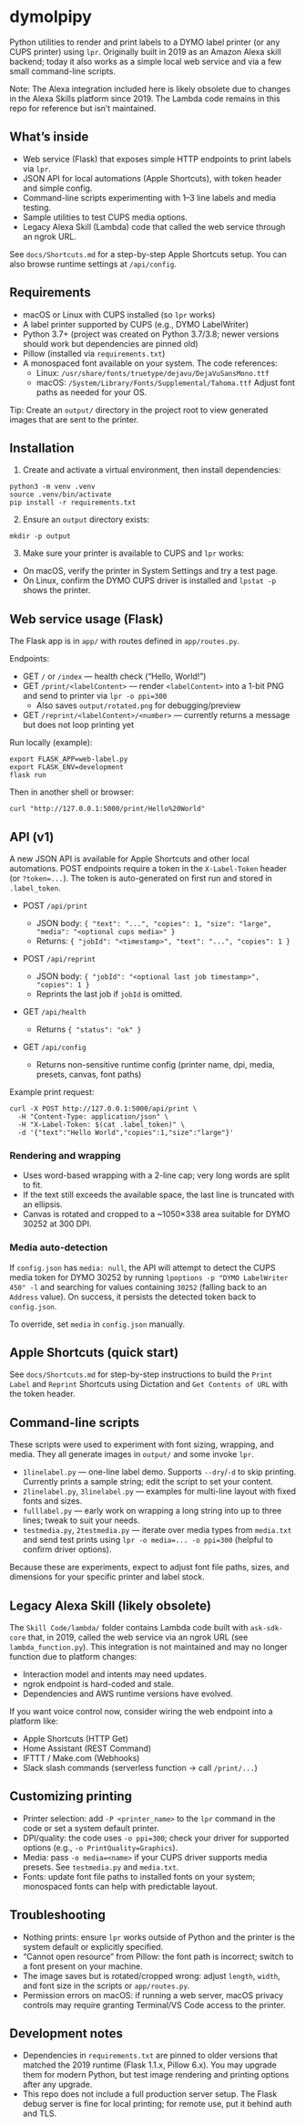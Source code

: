# dymolpipy

Python utilities to render and print labels to a DYMO label printer (or any CUPS printer) using `lpr`. Originally built in 2019 as an Amazon Alexa skill backend; today it also works as a simple local web service and via a few small command-line scripts.

Note: The Alexa integration included here is likely obsolete due to changes in the Alexa Skills platform since 2019. The Lambda code remains in this repo for reference but isn’t maintained.

## What’s inside

- Web service (Flask) that exposes simple HTTP endpoints to print labels via `lpr`.
- JSON API for local automations (Apple Shortcuts), with token header and simple config.
- Command-line scripts experimenting with 1–3 line labels and media testing.
- Sample utilities to test CUPS media options.
- Legacy Alexa Skill (Lambda) code that called the web service through an ngrok URL.

See `docs/Shortcuts.md` for a step-by-step Apple Shortcuts setup. You can also browse runtime settings at `/api/config`.

## Requirements

- macOS or Linux with CUPS installed (so `lpr` works)
- A label printer supported by CUPS (e.g., DYMO LabelWriter)
- Python 3.7+ (project was created on Python 3.7/3.8; newer versions should work but dependencies are pinned old)
- Pillow (installed via `requirements.txt`)
- A monospaced font available on your system. The code references:
  - Linux: `/usr/share/fonts/truetype/dejavu/DejaVuSansMono.ttf`
  - macOS: `/System/Library/Fonts/Supplemental/Tahoma.ttf`
  Adjust font paths as needed for your OS.

Tip: Create an `output/` directory in the project root to view generated images that are sent to the printer.

## Installation

1) Create and activate a virtual environment, then install dependencies:

```
python3 -m venv .venv
source .venv/bin/activate
pip install -r requirements.txt
```

2) Ensure an `output` directory exists:

```
mkdir -p output
```

3) Make sure your printer is available to CUPS and `lpr` works:

- On macOS, verify the printer in System Settings and try a test page.
- On Linux, confirm the DYMO CUPS driver is installed and `lpstat -p` shows the printer.

## Web service usage (Flask)

The Flask app is in `app/` with routes defined in `app/routes.py`.

Endpoints:

- GET `/` or `/index` — health check (“Hello, World!”)
- GET `/print/<labelContent>` — render `<labelContent>` into a 1-bit PNG and send to printer via `lpr -o ppi=300`
  - Also saves `output/rotated.png` for debugging/preview
- GET `/reprint/<labelContent>/<number>` — currently returns a message but does not loop printing yet

Run locally (example):

```
export FLASK_APP=web-label.py
export FLASK_ENV=development
flask run
```

Then in another shell or browser:

```
curl "http://127.0.0.1:5000/print/Hello%20World"
```

## API (v1)

A new JSON API is available for Apple Shortcuts and other local automations. POST endpoints require a token in the `X-Label-Token` header (or `?token=...`). The token is auto-generated on first run and stored in `.label_token`.

- POST `/api/print`
  - JSON body: `{ "text": "...", "copies": 1, "size": "large", "media": "<optional cups media>" }`
  - Returns: `{ "jobId": "<timestamp>", "text": "...", "copies": 1 }`

- POST `/api/reprint`
  - JSON body: `{ "jobId": "<optional last job timestamp>", "copies": 1 }`
  - Reprints the last job if `jobId` is omitted.

- GET `/api/health`
  - Returns `{ "status": "ok" }`

- GET `/api/config`
  - Returns non-sensitive runtime config (printer name, dpi, media, presets, canvas, font paths)

Example print request:

```
curl -X POST http://127.0.0.1:5000/api/print \
  -H "Content-Type: application/json" \
  -H "X-Label-Token: $(cat .label_token)" \
  -d '{"text":"Hello World","copies":1,"size":"large"}'
```

### Rendering and wrapping

- Uses word-based wrapping with a 2-line cap; very long words are split to fit.
- If the text still exceeds the available space, the last line is truncated with an ellipsis.
- Canvas is rotated and cropped to a ~1050×338 area suitable for DYMO 30252 at 300 DPI.

### Media auto-detection

If `config.json` has `media: null`, the API will attempt to detect the CUPS media token for DYMO 30252 by running `lpoptions -p "DYMO LabelWriter 450" -l` and searching for values containing `30252` (falling back to an `Address` value). On success, it persists the detected token back to `config.json`.

To override, set `media` in `config.json` manually.

## Apple Shortcuts (quick start)

See `docs/Shortcuts.md` for step-by-step instructions to build the `Print Label` and `Reprint` Shortcuts using Dictation and `Get Contents of URL` with the token header.

## Command-line scripts

These scripts were used to experiment with font sizing, wrapping, and media. They all generate images in `output/` and some invoke `lpr`.

- `1linelabel.py` — one-line label demo. Supports `--dry`/`-d` to skip printing. Currently prints a sample string; edit the script to set your content.
- `2linelabel.py`, `3linelabel.py` — examples for multi-line layout with fixed fonts and sizes.
- `fulllabel.py` — early work on wrapping a long string into up to three lines; tweak to suit your needs.
- `testmedia.py`, `2testmedia.py` — iterate over media types from `media.txt` and send test prints using `lpr -o media=... -o ppi=300` (helpful to confirm driver options).

Because these are experiments, expect to adjust font file paths, sizes, and dimensions for your specific printer and label stock.

## Legacy Alexa Skill (likely obsolete)

The `Skill Code/lambda/` folder contains Lambda code built with `ask-sdk-core` that, in 2019, called the web service via an ngrok URL (see `lambda_function.py`). This integration is not maintained and may no longer function due to platform changes:

- Interaction model and intents may need updates.
- ngrok endpoint is hard-coded and stale.
- Dependencies and AWS runtime versions have evolved.

If you want voice control now, consider wiring the web endpoint into a platform like:

- Apple Shortcuts (HTTP Get)
- Home Assistant (REST Command)
- IFTTT / Make.com (Webhooks)
- Slack slash commands (serverless function → call `/print/...`)

## Customizing printing

- Printer selection: add `-P <printer_name>` to the `lpr` command in the code or set a system default printer.
- DPI/quality: the code uses `-o ppi=300`; check your driver for supported options (e.g., `-o PrintQuality=Graphics`).
- Media: pass `-o media=<name>` if your CUPS driver supports media presets. See `testmedia.py` and `media.txt`.
- Fonts: update font file paths to installed fonts on your system; monospaced fonts can help with predictable layout.

## Troubleshooting

- Nothing prints: ensure `lpr` works outside of Python and the printer is the system default or explicitly specified.
- “Cannot open resource” from Pillow: the font path is incorrect; switch to a font present on your machine.
- The image saves but is rotated/cropped wrong: adjust `length`, `width`, and font size in the scripts or `app/routes.py`.
- Permission errors on macOS: if running a web server, macOS privacy controls may require granting Terminal/VS Code access to the printer.

## Development notes

- Dependencies in `requirements.txt` are pinned to older versions that matched the 2019 runtime (Flask 1.1.x, Pillow 6.x). You may upgrade them for modern Python, but test image rendering and printing options after any upgrade.
- This repo does not include a full production server setup. The Flask debug server is fine for local printing; for remote use, put it behind auth and TLS.
